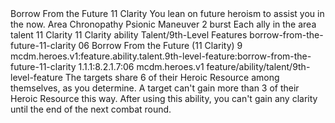 <ability>
  <name>Borrow From the Future</name>
  <cost>11 Clarity</cost>
  <flavor>You lean on future heroism to assist you in the now.</flavor>
  <keywords>
    <keyword>Area</keyword>
    <keyword>Chronopathy</keyword>
    <keyword>Psionic</keyword>
  </keywords>
  <type>Maneuver</type>
  <distance>2 burst</distance>
  <target>Each ally in the area</target>
  <metadata>
    <class>talent</class>
    <cost>11 Clarity</cost>
    <cost_amount>11</cost_amount>
    <cost_resource>Clarity</cost_resource>
    <feature_type>ability</feature_type>
    <file_dpath>Talent/9th-Level Features</file_dpath>
    <item_id>borrow-from-the-future-11-clarity</item_id>
    <item_index>06</item_index>
    <item_name>Borrow From the Future (11 Clarity)</item_name>
    <level>9</level>
    <scc>mcdm.heroes.v1:feature.ability.talent.9th-level-feature:borrow-from-the-future-11-clarity</scc>
    <scdc>1.1.1:8.2.1.7:06</scdc>
    <source>mcdm.heroes.v1</source>
    <type>feature/ability/talent/9th-level-feature</type>
  </metadata>
  <effects>
    <effect type="mundane">The targets share 6 of their Heroic Resource among themselves, as you determine. A target can&apos;t gain more than 3 of their Heroic Resource this way. After using this ability, you can&apos;t gain any clarity until the end of the next combat round.</effect>
  </effects>
</ability>
